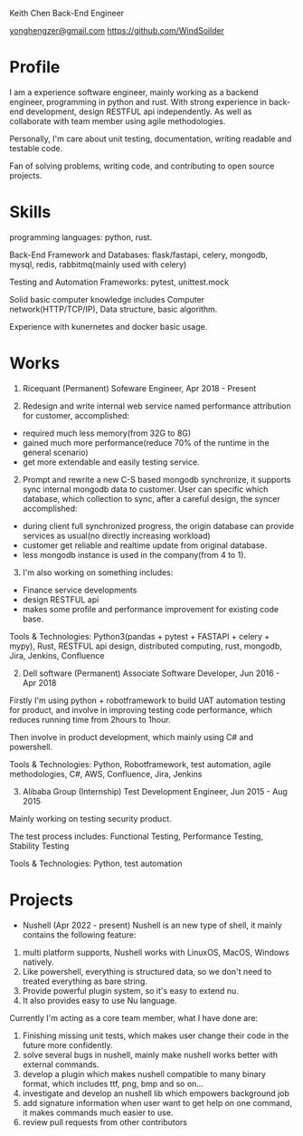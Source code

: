 Keith Chen
Back-End Engineer

yonghengzer@gmail.com
https://github.com/WindSoilder

# Profile
I am a experience software engineer, mainly working as a backend engineer, programming in python and rust.  With strong experience in back-end development, design RESTFUL api independently.  As well as collaborate with team member using agile methodologies.

Personally, I'm care about unit testing, documentation, writing readable and testable code.

Fan of solving problems, writing code, and contributing to open source projects.

# Skills
programming languages: python, rust.

Back-End Framework and Databases: flask/fastapi, celery, mongodb, mysql, redis, rabbitmq(mainly used with celery)

Testing and Automation Frameworks: pytest, unittest.mock

Solid basic computer knowledge includes Computer network(HTTP/TCP/IP), Data structure, basic algorithm.

Experience with kunernetes and docker basic usage.

# Works
1. Ricequant (Permanent)
Sofeware Engineer, Apr 2018 - Present

1. Redesign and write internal web service named performance attribution for customer, accomplished:
- required much less memory(from 32G to 8G)
- gained much more performance(reduce 70% of the runtime in the general scenario)
- get more extendable and easily testing service.

2. Prompt and rewrite a new C-S based mongodb synchronize, it supports sync internal mongodb data to customer.  User can specific which database, which collection to sync, after a careful design, the syncer accomplished:
- during client full synchronized progress, the origin database can provide services as usual(no directly increasing workload)
- customer get reliable and realtime update from original database.
- less mongodb instance is used in the company(from 4 to 1).

3. I'm also working on something includes:
- Finance service developments
- design RESTFUL api
- makes some profile and performance improvement for existing code base.

Tools & Technologies: Python3(pandas + pytest + FASTAPI + celery + mypy), Rust, RESTFUL api design, distributed computing, rust, mongodb, Jira, Jenkins, Confluence

2. Dell software (Permanent)
Associate Software Developer, Jun 2016 - Apr 2018

Firstly I'm using python + robotframework to build UAT automation testing for product, and involve in improving testing code performance, which reduces running time from 2hours to 1hour.

Then involve in product development, which mainly using C# and powershell.

Tools & Technologies:
Python, Robotframework, test automation, agile methodologies, C#, AWS, Confluence, Jira, Jenkins

3. Alibaba Group (Internship)
Test Development Engineer, Jun 2015 - Aug 2015

Mainly working on testing security product.

The test process includes: Functional Testing, Performance Testing, Stability Testing

Tools & Technologies:
Python, test automation

# Projects
- Nushell (Apr 2022 - present)
Nushell is an new type of shell, it mainly contains the following feature:
1. multi platform supports, Nushell works with LinuxOS, MacOS, Windows natively.
2. Like powershell, everything is structured data, so we don't need to treated everything as bare string.
3. Provide powerful plugin system, so it's easy to extend nu.
4. It also provides easy to use Nu language.

Currently I'm acting as a core team member, what I have done are:
1. Finishing missing unit tests, which makes user change their code in the future more confidently.
2. solve several bugs in nushell, mainly make nushell works better with external commands.
3. develop a plugin which makes nushell compatible to many binary format, which includes ttf, png, bmp and so on...
4. investigate and develop an nushell lib which empowers background job
5. add signature information when user want to get help on one command, it makes commands much easier to use.
6. review pull requests from other contributors
